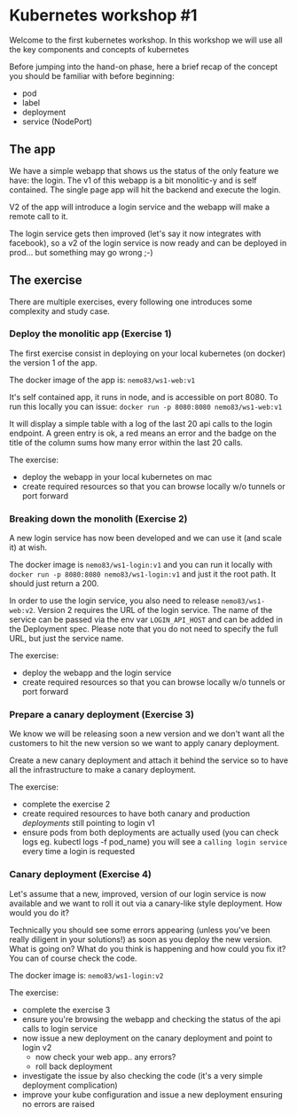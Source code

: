 # Kubernetes workshop #1

Welcome to the first kubernetes workshop. In this workshop we will use all the key components and concepts of kubernetes

Before jumping into the hand-on phase, here a brief recap of the concept you should be familiar with before beginning:

* pod
* label
* deployment 
* service (NodePort)

## The app

We have a simple webapp that shows us the status of the only feature we have: the login. The v1 of this webapp is 
a bit monolitic-y and is self contained. The single page app will hit the backend and execute the login.

V2 of the app will introduce a login service and the webapp will make a remote call to it.

The login service gets then improved (let's say it now integrates with facebook), so a v2 of the login service is now
ready and can be deployed in prod... but something may go wrong ;-)

## The exercise 

There are multiple exercises, every following one introduces some complexity and study case.

### Deploy the monolitic app (Exercise 1)

The first exercise consist in deploying on your local kubernetes (on docker) the version 1 of the app.

The docker image of the app is: `nemo83/ws1-web:v1`

It's self contained app, it runs in node, and is accessible on port 8080. To run this locally you can issue: `docker run -p 8080:8080 nemo83/ws1-web:v1`

It will display a simple table with a log of the last 20 api calls to the login endpoint. A green entry is ok, a red means an error and the 
badge on the title of the column sums how many error within the last 20 calls.

The exercise:

* deploy the webapp in your local kubernetes on mac 
* create required resources so that you can browse locally w/o tunnels or port forward

### Breaking down the monolith (Exercise 2)

A new login service has now been developed and we can use it (and scale it) at wish.

The docker image is `nemo83/ws1-login:v1` and you can run it locally with `docker run -p 8080:8080 nemo83/ws1-login:v1` 
and just it the root path. It should just return a 200.

In order to use the login service, you also need to release `nemo83/ws1-web:v2`. Version 2 requires the URL of the login service.
The name of the service can be passed via the env var `LOGIN_API_HOST` and can be added in the Deployment spec. 
Please note that you do not need to specify the full URL, but just the service name.

The exercise:

* deploy the webapp and the login service 
* create required resources so that you can browse locally w/o tunnels or port forward

### Prepare a canary deployment (Exercise 3)
We know we will be releasing soon a new version and we don't want all the customers to hit the new version so we want to apply 
canary deployment. 

Create a new canary deployment and attach it behind the service so to have all the infrastructure to make a canary deployment. 

The exercise:

* complete the exercise 2
* create required resources to have both canary and production _deployments_ still pointing to login v1
* ensure pods from both deployments are actually used (you can check logs eg. kubectl logs -f pod_name) you will see 
a `calling login service` every time a login is requested

### Canary deployment (Exercise 4)

Let's assume that a new, improved, version of our login service is now available
and we want to roll it out via a canary-like style deployment. How would you do it?

Technically you should see some errors appearing (unless you've been really diligent in your solutions!) as soon as you
deploy the new version. What is going on? What do you think is happening and how could you fix it? You can of course 
check the code.

The docker image is: `nemo83/ws1-login:v2`

The exercise:

* complete the exercise 3
* ensure you're browsing the webapp and checking the status of the api calls to login service 
* now issue a new deployment on the canary deployment and point to login v2
  * now check your web app.. any errors?
  * roll back deployment
* investigate the issue by also checking the code (it's a very simple deployment complication)
* improve your kube configuration and issue a new deployment ensuring no errors are raised

